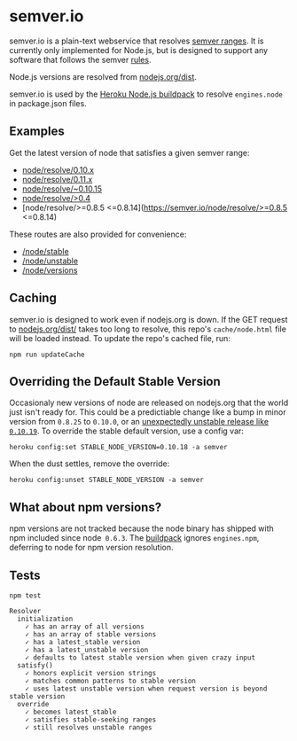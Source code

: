 # semver.io

semver.io is a plain-text webservice that resolves [semver ranges](https://npmjs.org/doc/misc/semver.html#Ranges).
It is currently only implemented for Node.js, but is designed to
support any software that follows the semver [rules](http://semver.org/).

Node.js versions are resolved from [nodejs.org/dist](http://nodejs.org/dist).

semver.io is used by the
[Heroku Node.js buildpack](https://github.com/heroku/heroku-buildpack-nodejs)
to resolve `engines.node` in package.json files.

## Examples

Get the latest version of node that satisfies a given semver range:

- [node/resolve/0.10.x](https://semver.io/node/resolve/0.10.x)
- [node/resolve/0.11.x](https://semver.io/node/resolve/>=0.11.5)
- [node/resolve/~0.10.15](https://semver.io/node/resolve/~0.10.15)
- [node/resolve/>0.4](https://semver.io/node/resolve/>0.4)
- [node/resolve/>=0.8.5 <=0.8.14](https://semver.io/node/resolve/>=0.8.5 <=0.8.14)

These routes are also provided for convenience:

- [/node/stable](https://semver.io/node/stable)
- [/node/unstable](https://semver.io/node/unstable)
- [/node/versions](https://semver.io/node/versions)

## Caching

semver.io is designed to work even if nodejs.org is down. If the GET request to
[nodejs.org/dist/](http://nodejs.org/dist/) takes too long to resolve, this repo's
`cache/node.html` file will be loaded instead. To update the repo's cached file, run:

```
npm run updateCache
```

## Overriding the Default Stable Version

Occasionaly new versions of node are released on nodejs.org that the world just isn't ready for.
This could be a predictiable change like a bump in minor version from `0.8.25` to `0.10.0`,
or an [unexpectedly unstable release like `0.10.19`](https://github.com/joyent/node/issues/6263).
To override the stable default version, use a config var:

```
heroku config:set STABLE_NODE_VERSION=0.10.18 -a semver
```

When the dust settles, remove the override:

```
heroku config:unset STABLE_NODE_VERSION -a semver
```

## What about npm versions?

npm versions are not tracked because the node binary has shipped with npm
included since node` 0.6.3`. The [buildpack](https://github.com/heroku/heroku-buildpack-nodejs)
ignores `engines.npm`, deferring to node for npm version resolution.

## Tests

```
npm test

Resolver
  initialization
    ✓ has an array of all versions
    ✓ has an array of stable versions
    ✓ has a latest_stable version
    ✓ has a latest_unstable version
    ✓ defaults to latest stable version when given crazy input
  satisfy()
    ✓ honors explicit version strings
    ✓ matches common patterns to stable version
    ✓ uses latest unstable version when request version is beyond stable version
  override
    ✓ becomes latest_stable
    ✓ satisfies stable-seeking ranges
    ✓ still resolves unstable ranges
```